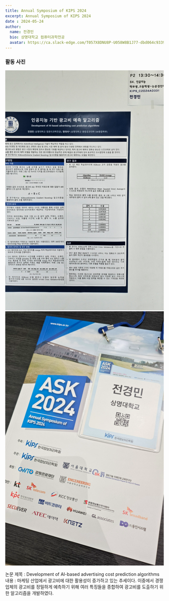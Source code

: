 ```yaml
---
title: Annual Symposium of KIPS 2024
excerpt: Annual Symposium of KIPS 2024
date : 2024-05-24
author:
  name: 전경민
  bio: 상명대학교 컴퓨터과학전공
  avatar: https://ca.slack-edge.com/T057X8DNU8P-U058W8B1J77-dbd064c93395-512 
---
```


### 활동 사진
![활동 1](/assets/img/board/ASK_2024/ASK_2024(1).png)
![활동 2](/assets/img/board/ASK_2024/ASK_2024(2).png)

논문 제목 : Development of AI-based advertising cost prediction algorithms
내용 : 마케팅 산업에서 광고비에 대한 활용성이 증가하고 있는 추세이다. 이중에서 경쟁업체의 광고비를 정밀하게 예측하기 위해 여러 특징들을 종합하여 광고비를 도출하기 위한 알고리즘을 개발하였다.